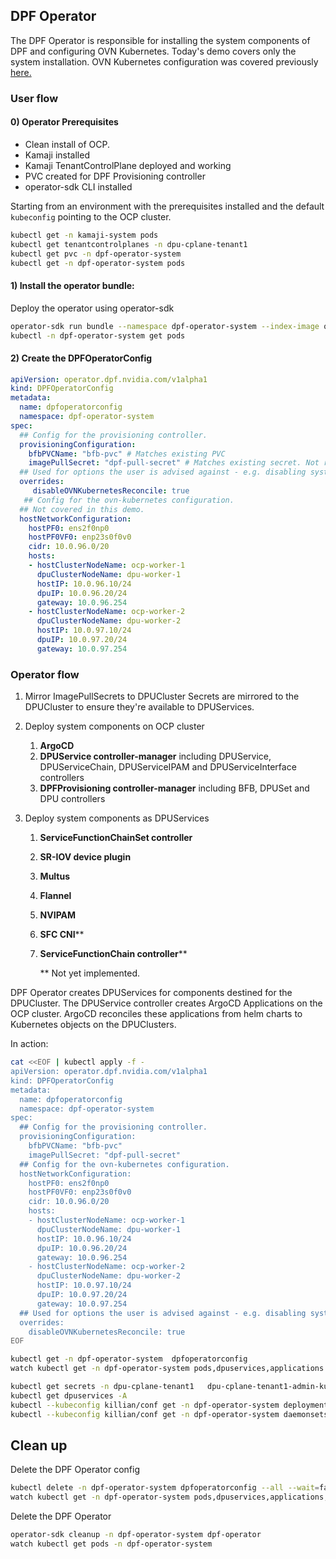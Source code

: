 ## DPF Operator

The DPF Operator is responsible for installing the system components of DPF and configuring OVN Kubernetes. 
Today's demo covers only the system installation. OVN Kubernetes configuration was covered previously [here.](https://nvidia-my.sharepoint.com/:v:/r/personal/vremmas_nvidia_com/Documents/Recordings/%5BDEMO%5D%20DPF_%20Custom%20OVN%20Kubernetes%20Deployment-20240502_113137-Meeting%20Recording.mp4?csf=1&web=1&e=V4AwBr)

### User flow

#### 0) Operator Prerequisites

- Clean install of OCP.
- Kamaji installed
- Kamaji TenantControlPlane deployed and working
- PVC created for DPF Provisioning controller
- operator-sdk CLI installed


Starting from an environment with the prerequisites installed and the default `kubeconfig` pointing to the OCP cluster.
```bash 
kubectl get -n kamaji-system pods
kubectl get tenantcontrolplanes -n dpu-cplane-tenant1
kubectl get pvc -n dpf-operator-system
kubectl get -n dpf-operator-system pods
```

#### 1) Install the operator bundle:

Deploy the operator using operator-sdk

```bash
operator-sdk run bundle --namespace dpf-operator-system --index-image quay.io/operator-framework/opm:v1.39.0 harbor.mellanox.com/cloud-orchestration-dev/dpf/dpf-operator-bundle:0.0.0-nightly
kubectl -n dpf-operator-system get pods
```

#### 2) Create the DPFOperatorConfig

```yaml
apiVersion: operator.dpf.nvidia.com/v1alpha1
kind: DPFOperatorConfig
metadata:
  name: dpfoperatorconfig
  namespace: dpf-operator-system
spec:
  ## Config for the provisioning controller.
  provisioningConfiguration: 
    bfbPVCName: "bfb-pvc" # Matches existing PVC
    imagePullSecret: "dpf-pull-secret" # Matches existing secret. Not required for this demo.
  ## Used for options the user is advised against - e.g. disabling system components
  overrides:
     disableOVNKubernetesReconcile: true
   ## Config for the ovn-kubernetes configuration.
  ## Not covered in this demo.
  hostNetworkConfiguration:
    hostPF0: ens2f0np0
    hostPF0VF0: enp23s0f0v0
    cidr: 10.0.96.0/20
    hosts:
    - hostClusterNodeName: ocp-worker-1
      dpuClusterNodeName: dpu-worker-1
      hostIP: 10.0.96.10/24
      dpuIP: 10.0.96.20/24
      gateway: 10.0.96.254
    - hostClusterNodeName: ocp-worker-2
      dpuClusterNodeName: dpu-worker-2
      hostIP: 10.0.97.10/24
      dpuIP: 10.0.97.20/24
      gateway: 10.0.97.254
```


### Operator flow

1) Mirror ImagePullSecrets to DPUCluster
Secrets are mirrored to the DPUCluster to ensure they're available to DPUServices.

2) Deploy system components on OCP cluster
    1. **ArgoCD**
    2. **DPUService controller-manager** including DPUService, DPUServiceChain, DPUServiceIPAM and DPUServiceInterface controllers
    3. **DPFProvisioning controller-manager** including BFB, DPUSet and DPU controllers
   
3) Deploy system components as DPUServices
   1. **ServiceFunctionChainSet controller**
   2. **SR-IOV device plugin**
   3. **Multus**
   4. **Flannel**
   5. **NVIPAM**
   6. **SFC CNI****
   7. **ServiceFunctionChain controller****
   
      ** Not yet implemented.


DPF Operator creates DPUServices for components destined for the DPUCluster. The DPUService controller creates ArgoCD Applications on the OCP cluster. ArgoCD reconciles these applications from helm charts to Kubernetes objects on the DPUClusters.


In action:

```bash
cat <<EOF | kubectl apply -f -
apiVersion: operator.dpf.nvidia.com/v1alpha1
kind: DPFOperatorConfig
metadata:
  name: dpfoperatorconfig
  namespace: dpf-operator-system
spec:
  ## Config for the provisioning controller.
  provisioningConfiguration: 
    bfbPVCName: "bfb-pvc"
    imagePullSecret: "dpf-pull-secret"
  ## Config for the ovn-kubernetes configuration.
  hostNetworkConfiguration:
    hostPF0: ens2f0np0
    hostPF0VF0: enp23s0f0v0
    cidr: 10.0.96.0/20
    hosts:
    - hostClusterNodeName: ocp-worker-1
      dpuClusterNodeName: dpu-worker-1
      hostIP: 10.0.96.10/24
      dpuIP: 10.0.96.20/24
      gateway: 10.0.96.254
    - hostClusterNodeName: ocp-worker-2
      dpuClusterNodeName: dpu-worker-2
      hostIP: 10.0.97.10/24
      dpuIP: 10.0.97.20/24
      gateway: 10.0.97.254
  ## Used for options the user is advised against - e.g. disabling system components
  overrides:
    disableOVNKubernetesReconcile: true 
EOF

kubectl get -n dpf-operator-system  dpfoperatorconfig
watch kubectl get -n dpf-operator-system pods,dpuservices,applications
```

```bash
kubectl get secrets -n dpu-cplane-tenant1   dpu-cplane-tenant1-admin-kubeconfig -o json | jq -r '.data["admin.conf"]'   | base64 --decode   > killian/conf
kubectl get dpuservices -A
kubectl --kubeconfig killian/conf get -n dpf-operator-system deployments
kubectl --kubeconfig killian/conf get -n dpf-operator-system daemonsets
```


## Clean up 
Delete the DPF Operator config

```bash
kubectl delete -n dpf-operator-system dpfoperatorconfig --all --wait=false
watch kubectl get -n dpf-operator-system pods,dpuservices,applications,dpfoperatorconfig
```

Delete the DPF Operator

```bash 
operator-sdk cleanup -n dpf-operator-system dpf-operator
watch kubectl get pods -n dpf-operator-system
```
